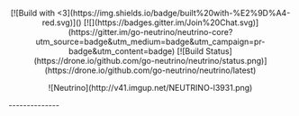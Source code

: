 <p align="center">[![Build with <3](https://img.shields.io/badge/built%20with-%E2%9D%A4-red.svg)]() [![](https://badges.gitter.im/Join%20Chat.svg)](https://gitter.im/go-neutrino/neutrino-core?utm_source=badge&utm_medium=badge&utm_campaign=pr-badge&utm_content=badge) [![Build Status](https://drone.io/github.com/go-neutrino/neutrino/status.png)](https://drone.io/github.com/go-neutrino/neutrino/latest)<p/>

<p align="center">![Neutrino](http://v41.imgup.net/NEUTRINO-l3931.png)<p/>
--------------
